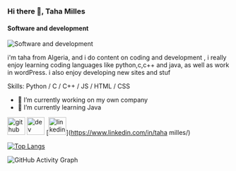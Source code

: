 ### Hi there 👋, Taha Milles
#### Software and development
![Software and development](https://arturssmirnovs.github.io/github-profile-readme-generator/images/banner.png)

i'm taha from Algeria, and i do content on coding and development , i really enjoy learning coding languages like python,c,c++ and java, as well as work in wordPress. i also enjoy developing new sites and stuf 

Skills: Python / C / C++ / JS / HTML / CSS

- 🔭 I’m currently working on my own company  
- 🌱 I’m currently learning Java 


[<img src='https://cdn.jsdelivr.net/npm/simple-icons@3.0.1/icons/github.svg' alt='github' height='40'>](https://github.com/Tahamilles)  [<img src='https://cdn.jsdelivr.net/npm/simple-icons@3.0.1/icons/dev-dot-to.svg' alt='dev' height='40'>](https://dev.to/Tahamilles)  [<img src='https://cdn.jsdelivr.net/npm/simple-icons@3.0.1/icons/linkedin.svg' alt='linkedin' height='40'>](https://www.linkedin.com/in/taha milles/)  

[![Top Langs](https://github-readme-stats.vercel.app/api/top-langs/?username=Tahamilles)](https://github.com/anuraghazra/github-readme-stats)

![GitHub Activity Graph](https://activity-graph.herokuapp.com/graph?username=Tahamilles)  

